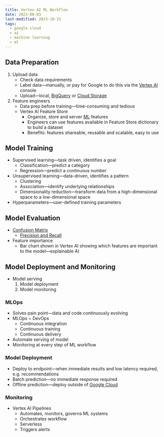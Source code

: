 ```yaml
---
title: Vertex AI ML Workflow
date: 2023-08-03
last-modified: 2023-10-23
tags:
  - google cloud
  - ai
  - machine learning
  - ml
---
```


## Data Preparation

1. Upload data
	- Check data requirements
	- Label data—manually, or pay for Google to do this via the [Vertex AI](notes/moc/Vertex%20AI.md) console
	- Upload—local, [BigQuery](notes/BigQuery.md) or [Cloud Storage](notes/Cloud%20Storage.md)
2. Feature engineers
	- Data prep before training—time-consuming and tedious
	- Vertex AI Feature Store
		- Organize, store and server [ML](notes/Machine%20Learning.md) features
		- Engineers can use features available in Feature Store dictionary to build a dataset
		- Benefits: features shareable, reusable and scalable, easy to use

## Model Training

- Supervised learning—task driven, identifies a goal
	- Classification—predict a category
	- Regression—predict a continuous number
- Unsupervised learning—data-driven, identifies a pattern
	- Clustering
	- Association—identify underlying relationships
	- Dimensionality reduction—transform data from a high-dimensional space to a low-dimensional space
- Hyperparameters—user-defined training parameters

## Model Evaluation

- [Confusion Matrix](notes/Confusion%20Matrix.md)
	- [Precision and Recall](notes/Precision%20and%20Recall.md)
- Feature importance
	- Bar chart shown in Vertex AI showing which features are important to the model—explainable AI

## Model Deployment and Monitoring

- Model serving
	1. Model deployment
	2. Model monitoring

### MLOps

- Solves pain point—data and code continuously evolving
- MLOps ~ DevOps
	- Continuous integration
	- Continuous training
	- Continuous delivery
- Automate serving of model
- Monitoring at every step of ML workflow

### Model Deployment

- Deploy to endpoint—when immediate results and low latency required, e.g. recommendations
- Batch prediction—no immediate response required
- Offline prediction—deploy outside of [Google Cloud](notes/moc/Google%20Cloud.md)

### Monitoring

- Vertex AI Pipelines
	- Automates, monitors, governs ML systems
	- Orchestrates workflow
	- Serverless
	- Triggers alerts
